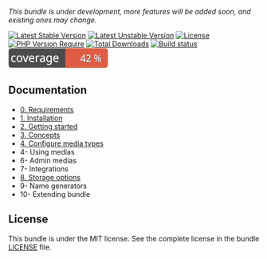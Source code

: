 
*This bundle is under development, more features will be added soon, and existing ones may change.*

[![Latest Stable Version](https://poser.pugx.org/softspring/media-bundle/v/stable.svg)](https://packagist.org/packages/softspring/media-bundle)
[![Latest Unstable Version](https://poser.pugx.org/softspring/media-bundle/v/unstable.svg)](https://packagist.org/packages/softspring/media-bundle)
[![License](https://poser.pugx.org/softspring/media-bundle/license.svg)](https://packagist.org/packages/softspring/media-bundle)
[![PHP Version Require](http://poser.pugx.org/softspring/media-bundle/require/php)](https://packagist.org/packages/softspring/media-bundle)
[![Total Downloads](https://poser.pugx.org/softspring/media-bundle/downloads)](https://packagist.org/packages/softspring/media-bundle)
[![Build status](https://github.com/softspring/media-bundle/actions/workflows/php.yml/badge.svg?branch=5.2)](https://github.com/softspring/media-bundle/actions/workflows/php.yml)
![Coverage](https://raw.githubusercontent.com/softspring/media-bundle/5.2/.github/badges/coverage.svg)

## Documentation

- [0. Requirements](docs/0_requirements.md)
- [1. Installation](docs/1_installation.md)
- [2. Getting started](docs/2_getting_started.md)
- [3. Concepts](docs/3_concepts.md)
- [4. Configure media types](docs/4_media_types.md)
- 4- Using medias
- 6- Admin medias
- 7- Integrations
- [8. Storage options](docs/8_storage_options.md)
- 9- Name generators
- 10- Extending bundle

## License

This bundle is under the MIT license. See the complete license in the bundle [LICENSE](LICENSE) file.
